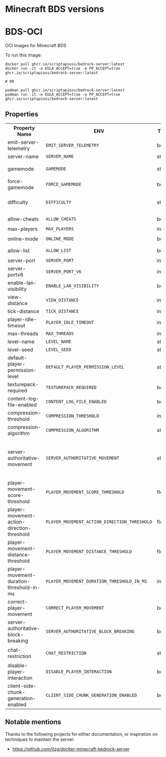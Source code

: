 # Minecraft BDS versions

# BDS-OCI

OCI Images for Minecraft BDS

To run this image:

```
docker pull ghcr.io/scriptapioss/bedrock-server:latest
docker run -it -e EULA_ACCEPT=true -e PP_ACCEPT=true ghcr.io/scriptapioss/bedrock-server:latest

# OR

podman pull ghcr.io/scriptapioss/bedrock-server:latest
podman run -it -e EULA_ACCEPT=true -e PP_ACCEPT=true ghcr.io/scriptapioss/bedrock-server:latest
```

## Properties

<table>
  <tr><th><strong>Property Name</strong></th><th><strong>ENV</strong></th><th><strong>Type</strong></th><th><strong>Enums</strong></th></tr>
<tr><td>emit-server-telemetry</td><td><code>EMIT_SERVER_TELEMETRY</code></td><td>bool</td><td><code>true</code><br>
<code>false</code><br></td></tr>

<tr><td>server-name</td><td><code>SERVER_NAME</code></td><td>string</td><td></td></tr>

<tr><td>gamemode</td><td><code>GAMEMODE</code></td><td>string</td><td><code>survival</code><br>
<code>creative</code><br>
<code>adventure</code><br></td></tr>

<tr><td>force-gamemode</td><td><code>FORCE_GAMEMODE</code></td><td>bool</td><td><code>true</code><br>
<code>false</code><br></td></tr>

<tr><td>difficulty</td><td><code>DIFFICULTY</code></td><td>string</td><td><code>easy</code><br>
<code>peaceful</code><br>
<code>normal</code><br>
<code>hard</code><br></td></tr>

<tr><td>allow-cheats</td><td><code>ALLOW_CHEATS</code></td><td>bool</td><td><code>true</code><br>
<code>false</code><br></td></tr>

<tr><td>max-players</td><td><code>MAX_PLAYERS</code></td><td>int32</td><td></td></tr>

<tr><td>online-mode</td><td><code>ONLINE_MODE</code></td><td>bool</td><td><code>true</code><br>
<code>false</code><br></td></tr>

<tr><td>allow-list</td><td><code>ALLOW_LIST</code></td><td>bool</td><td><code>true</code><br>
<code>false</code><br></td></tr>

<tr><td>server-port</td><td><code>SERVER_PORT</code></td><td>int32</td><td></td></tr>

<tr><td>server-portv6</td><td><code>SERVER_PORT_V6</code></td><td>int32</td><td></td></tr>

<tr><td>enable-lan-visibility</td><td><code>ENABLE_LAN_VISIBILITY</code></td><td>bool</td><td><code>true</code><br>
<code>false</code><br></td></tr>

<tr><td>view-distance</td><td><code>VIEW_DISTANCE</code></td><td>int32</td><td></td></tr>

<tr><td>tick-distance</td><td><code>TICK_DISTANCE</code></td><td>int32</td><td></td></tr>

<tr><td>player-idle-timeout</td><td><code>PLAYER_IDLE_TIMEOUT</code></td><td>int32</td><td></td></tr>

<tr><td>max-threads</td><td><code>MAX_THREADS</code></td><td>int32</td><td></td></tr>

<tr><td>level-name</td><td><code>LEVEL_NAME</code></td><td>string</td><td></td></tr>

<tr><td>level-seed</td><td><code>LEVEL_SEED</code></td><td>string</td><td></td></tr>

<tr><td>default-player-permission-level</td><td><code>DEFAULT_PLAYER_PERMISSION_LEVEL</code></td><td>string</td><td><code>visitor</code><br>
<code>member</code><br>
<code>operator</code><br></td></tr>

<tr><td>texturepack-required</td><td><code>TEXTUREPACK_REQUIRED</code></td><td>bool</td><td><code>true</code><br>
<code>false</code><br></td></tr>

<tr><td>content-log-file-enabled</td><td><code>CONTENT_LOG_FILE_ENABLED</code></td><td>bool</td><td><code>true</code><br>
<code>false</code><br></td></tr>

<tr><td>compression-threshold</td><td><code>COMPRESSION_THRESHOLD</code></td><td>int32</td><td></td></tr>

<tr><td>compression-algorithm</td><td><code>COMPRESSION_ALGORITHM</code></td><td>string</td><td><code>zlib</code><br>
<code>snappy</code><br></td></tr>

<tr><td>server-authoritative-movement</td><td><code>SERVER_AUTHORITATIVE_MOVEMENT</code></td><td>string</td><td><code>server-auth</code><br>
<code>client-auth</code><br>
<code>server-auth-with-rewind</code><br></td></tr>

<tr><td>player-movement-score-threshold</td><td><code>PLAYER_MOVEMENT_SCORE_THRESHOLD</code></td><td>float</td><td></td></tr>

<tr><td>player-movement-action-direction-threshold</td><td><code>PLAYER_MOVEMENT_ACTION_DIRECTION_THRESHOLD</code></td><td>float</td><td></td></tr>

<tr><td>player-movement-distance-threshold</td><td><code>PLAYER_MOVEMENT_DISTANCE_THRESHOLD</code></td><td>float</td><td></td></tr>

<tr><td>player-movement-duration-threshold-in-ms</td><td><code>PLAYER_MOVEMENT_DURATION_THRESHOLD_IN_MS</code></td><td>int32</td><td></td></tr>

<tr><td>correct-player-movement</td><td><code>CORRECT_PLAYER_MOVEMENT</code></td><td>bool</td><td><code>true</code><br>
<code>false</code><br></td></tr>

<tr><td>server-authoritative-block-breaking</td><td><code>SERVER_AUTHORITATIVE_BLOCK_BREAKING</code></td><td>bool</td><td><code>true</code><br>
<code>false</code><br></td></tr>

<tr><td>chat-restriction</td><td><code>CHAT_RESTRICTION</code></td><td>string</td><td><code>None</code><br>
<code>Dropped</code><br>
<code>Disabled</code><br></td></tr>

<tr><td>disable-player-interaction</td><td><code>DISABLE_PLAYER_INTERACTION</code></td><td>bool</td><td><code>true</code><br>
<code>false</code><br></td></tr>

<tr><td>client-side-chunk-generation-enabled</td><td><code>CLIENT_SIDE_CHUNK_GENERATION_ENABLED</code></td><td>bool</td><td><code>true</code><br>
<code>false</code><br></td></tr>

</table>

## Notable mentions

Thanks to the following projects for either documentation, or inspiration on
techniques to maintain the server:

- https://github.com/itzg/docker-minecraft-bedrock-server

